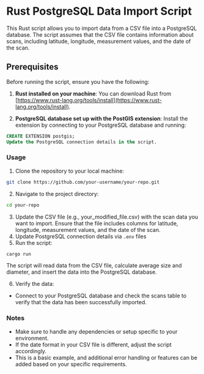 # Rust PostgreSQL Data Import Script

This Rust script allows you to import data from a CSV file into a PostgreSQL database. The script assumes that the CSV file contains information about scans, including latitude, longitude, measurement values, and the date of the scan.

## Prerequisites

Before running the script, ensure you have the following:

1. **Rust installed on your machine**: You can download Rust from [https://www.rust-lang.org/tools/install](https://www.rust-lang.org/tools/install).

2. **PostgreSQL database set up with the PostGIS extension**: Install the extension by connecting to your PostgreSQL database and running:

```sql
CREATE EXTENSION postgis;
Update the PostgreSQL connection details in the script.
```

### Usage

1. Clone the repository to your local machine:

```bash
git clone https://github.com/your-username/your-repo.git
```
2. Navigate to the project directory:

```bash
cd your-repo
```

3. Update the CSV file (e.g., your_modified_file.csv) with the scan data you want to import. Ensure that the file includes columns for latitude, longitude, measurement values, and the date of the scan.
4. Update PostgreSQL connection details via `.env` files
5. Run the script:

```bash
cargo run
```

The script will read data from the CSV file, calculate average size and diameter, and insert the data into the PostgreSQL database.

6. Verify the data:
  - Connect to your PostgreSQL database and check the scans table to verify that the data has been successfully imported.

### Notes
* Make sure to handle any dependencies or setup specific to your environment.
* If the date format in your CSV file is different, adjust the script accordingly.
* This is a basic example, and additional error handling or features can be added based on your specific requirements.

